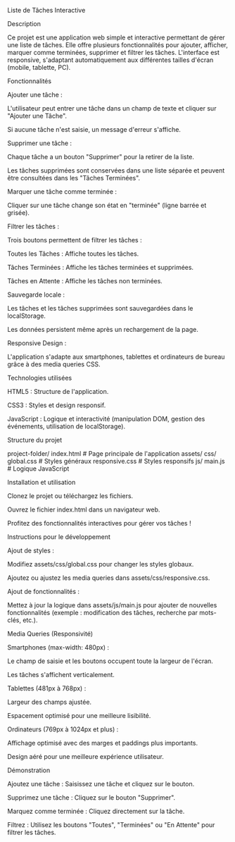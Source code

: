 Liste de Tâches Interactive

Description

Ce projet est une application web simple et interactive permettant de gérer une liste de tâches. Elle offre plusieurs fonctionnalités pour ajouter, afficher, marquer comme terminées, supprimer et filtrer les tâches. L'interface est responsive, s'adaptant automatiquement aux différentes tailles d'écran (mobile, tablette, PC).

Fonctionnalités

Ajouter une tâche :

L'utilisateur peut entrer une tâche dans un champ de texte et cliquer sur "Ajouter une Tâche".

Si aucune tâche n'est saisie, un message d'erreur s'affiche.

Supprimer une tâche :

Chaque tâche a un bouton "Supprimer" pour la retirer de la liste.

Les tâches supprimées sont conservées dans une liste séparée et peuvent être consultées dans les "Tâches Terminées".

Marquer une tâche comme terminée :

Cliquer sur une tâche change son état en "terminée" (ligne barrée et grisée).

Filtrer les tâches :

Trois boutons permettent de filtrer les tâches :

Toutes les Tâches : Affiche toutes les tâches.

Tâches Terminées : Affiche les tâches terminées et supprimées.

Tâches en Attente : Affiche les tâches non terminées.

Sauvegarde locale :

Les tâches et les tâches supprimées sont sauvegardées dans le localStorage.

Les données persistent même après un rechargement de la page.

Responsive Design :

L'application s'adapte aux smartphones, tablettes et ordinateurs de bureau grâce à des media queries CSS.

Technologies utilisées

HTML5 : Structure de l'application.

CSS3 : Styles et design responsif.

JavaScript : Logique et interactivité (manipulation DOM, gestion des événements, utilisation de localStorage).

Structure du projet

project-folder/
index.html # Page principale de l'application
assets/
css/
global.css # Styles généraux
responsive.css # Styles responsifs
js/
main.js # Logique JavaScript

Installation et utilisation

Clonez le projet ou téléchargez les fichiers.

Ouvrez le fichier index.html dans un navigateur web.

Profitez des fonctionnalités interactives pour gérer vos tâches !

Instructions pour le développement

Ajout de styles :

Modifiez assets/css/global.css pour changer les styles globaux.

Ajoutez ou ajustez les media queries dans assets/css/responsive.css.

Ajout de fonctionnalités :

Mettez à jour la logique dans assets/js/main.js pour ajouter de nouvelles fonctionnalités (exemple : modification des tâches, recherche par mots-clés, etc.).

Media Queries (Responsivité)

Smartphones (max-width: 480px) :

Le champ de saisie et les boutons occupent toute la largeur de l'écran.

Les tâches s'affichent verticalement.

Tablettes (481px à 768px) :

Largeur des champs ajustée.

Espacement optimisé pour une meilleure lisibilité.

Ordinateurs (769px à 1024px et plus) :

Affichage optimisé avec des marges et paddings plus importants.

Design aéré pour une meilleure expérience utilisateur.

Démonstration

Ajoutez une tâche : Saisissez une tâche et cliquez sur le bouton.

Supprimez une tâche : Cliquez sur le bouton "Supprimer".

Marquez comme terminée : Cliquez directement sur la tâche.

Filtrez : Utilisez les boutons "Toutes", "Terminées" ou "En Attente" pour filtrer les tâches.
